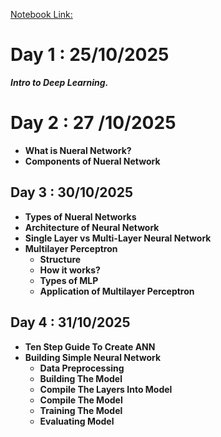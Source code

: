 [Notebook Link:](notebooks/Deep-Learning.ipynb)

# Day 1 : 25/10/2025
***Intro to Deep Learning.***

# Day 2 : 27 /10/2025
- **What is Nueral Network?**
- **Components of Nueral Network**

## Day 3 : 30/10/2025
- **Types of Nueral Networks**
- **Architecture of Neural Network**
- **Single Layer vs Multi-Layer Neural Network**
- **Multilayer Perceptron**
    - **Structure**
    - **How it works?**
    - **Types of MLP**
    - **Application of Multilayer Perceptron**

## Day 4 : 31/10/2025
- **Ten Step Guide To Create ANN**
- **Building Simple Neural Network**
    - **Data Preprocessing**
    - **Building The Model**
    - **Compile The Layers Into Model**
    - **Compile The Model**
    - **Training The Model**
    - **Evaluating Model**
